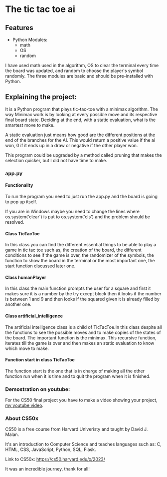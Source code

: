 # The tic tac toe ai
## Features
* Python Modules:
    * math
    * OS
    * random

I have used math used in the algorithm, OS to clear the terminal every time the board was updated, and random to choose the player's symbol randomly. The three modules are basic and should be pre-installed with Python.

## Explaining the project:
It is a Python program that plays tic-tac-toe with a minimax algorithm. The way Minimax work is by looking at every possible move and its respective final board state. Deciding at the end, with a static evaluation, what is the smartest move to make.

A static evaluation just means how good are the different positions at the end of the branches for the AI. This would return a positive value if the ai won, 0 if it ends up in a draw or negative if the other player won.

This program could be upgraded by a method called pruning that makes the selection quicker, but I did not have time to make.

### app.py
#### Functionality
To run the program you need to just run the app.py and the board is going to pop up itself.

If you are in Windows maybe you need to change the lines where os.system('clear') is put to os.system('cls') and the problem should be resolved.

#### Class TicTacToe
In this class you can find the different essential things to be able to play a game in tic tac toe such as, the creation of the board, the different conditions to see if the game is over, the randomizer of the symbols, the function to show the board in the terminal or the most important one, the start function discussed later one.

#### Class humanPlayer
In this class the main function prompts the user for a square and first it makes sure it is a number by the try except block then it looks if the number is between 1 and 9 and then looks if the squared given it is already filled by another one.

#### Class artificial_intelligence
The artificial intelligence class is a child of TicTacToe.In this class despite all the functions to see the possible moves and to make copies of the states of the board. The important function is the minimax. This recursive function, iterates till the game is over and then makes an static evaluation to know which move to make.

#### Function start in class TicTacToe
The function start is the one that is in charge of making all the other function run when it is time and to quit the program when it is finished.

### Demostration on youtube:
For the CS50 final project you have to make a video showing your project, [my youtube video](https://youtu.be/nVq5m4T9Pws).

### About CS50x
CS50 is a free course from Harvard Univeristy and taught by David J. Malan.

It's an introduction to Computer Science and teaches languages such as: C, HTML, CSS, JavaScript, Python, SQL, Flask.

Link to CS50x:  https://cs50.harvard.edu/x/2023/

It was an incredible journey, thank for all!
